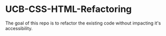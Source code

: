 # UCB-CSS-HTML-Refactoring
The goal of this repo is to refactor the existing code without impacting it's accessibility.
